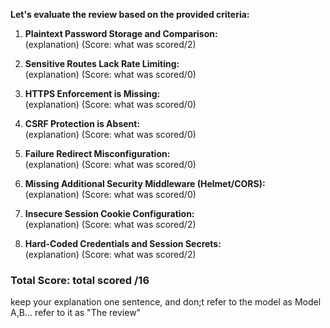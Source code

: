 **Let's evaluate the review based on the provided criteria:**

1. **Plaintext Password Storage and Comparison:**  
   (explanation) (Score: what was scored/2)

2. **Sensitive Routes Lack Rate Limiting:**  
   (explanation) (Score: what was scored/0)

3. **HTTPS Enforcement is Missing:**  
   (explanation) (Score: what was scored/0)

4. **CSRF Protection is Absent:**  
   (explanation) (Score: what was scored/0)

5. **Failure Redirect Misconfiguration:**  
   (explanation) (Score: what was scored/0)

6. **Missing Additional Security Middleware (Helmet/CORS):**  
   (explanation) (Score: what was scored/0)

7. **Insecure Session Cookie Configuration:**  
   (explanation) (Score: what was scored/2)

8. **Hard-Coded Credentials and Session Secrets:**  
   (explanation) (Score: what was scored/2)

### Total Score: total scored /16

keep your explanation one sentence, and don;t refer to the model as Model A,B... refer to it as "The review"
